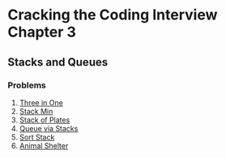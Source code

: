 # Cracking the Coding Interview Chapter 3

## Stacks and Queues

### Problems

1. [Three in One]
1. [Stack Min]
1. [Stack of Plates]
1. [Queue via Stacks]
1. [Sort Stack]
1. [Animal Shelter]

[three in one]: ./python/three_in_one.py
[stack min]: ./python/stack_min.py
[stack of plates]: ./python/stack_of_plates.py
[queue via stacks]: ./python/queue_via_stacks.py
[sort stack]: ./python/sort_stack.py
[animal shelter]: ./python/animal_shelter.py
